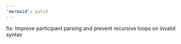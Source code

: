 ```yaml
---
'mermaid': patch
---
```


fix: Improve participant parsing and prevent recursive loops on invalid syntax
